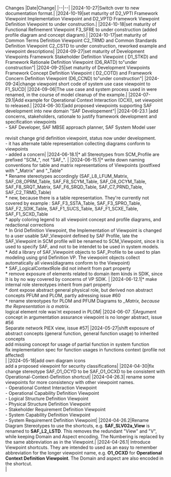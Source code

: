 Changes
|Date|Change|
|--|--|
|2024-10-27|Switch over to new documentation format.|
|2024-10-19|set maturity of D2_VPTI Framework Viewpoint Implementation Viewpoint and D2_VPTD Framework Viewpoint Definition Viewpoint to under construction.|
|2024-10-18|set maturity of Functional Refinement Viewpoint F3_SFRE to under construction (added profile diagram and concept diagram).|
|2024-10-17|set maturity of Common Terms Definition Viewpoint C2_TRMD and Common Standards Definition Viewpoint C2_CSTD to under construction, reworked example and viewpoint descriptions|
|2024-09-27|set maturity of Development Viewpoints Framework Stakeholder Definition Viewpoint ( D1_STKD) and  Framework Rationale Definition Viewpoint (D6_RATD)  to"under construction"|
|2024-09-25|set maturity of Development Viewpoints Framework Concept Definition Viewpoint ( D2_COTD) and Framework Concern Definition Viewpoint (D6_CCND)  to"under construction"|
|2024-09-24|change viewpoint short code of system use case viewpoint to F1_SUCD|
|2024-09-06|The use case and system process used in were renamed, in the course of model cleanup of the example.|
|2024-07-29.1|Add example for Operational Context Interaction (OCXI), set viewpoint to released.|
|2024-06-30.1|add proposed viewpoints supporting SAF development into new domain "SAF Developement"|
|2024-06-23.1	|add concerns, stakeholders, rationale to justify framework development and specification viewpoints<BR>- SAF Developer, SAF MBSE approach planner, SAF System Model user<BR><BR>revisit change grid definition viewpoint, status now under development.<BR>- it has alternate table representation collecting diagrams conform to viewpoints<BR>- added a concern|
|2024-06-18.1|* all Stereotypes from SCM_Profile are prefixed "SCM_", not "SAF_". |
|2024-06-15.1|* write down naming conventions for table and matrix representations of Viewpoints (postfixed with "_Matrix" and "_Table"<BR>* Rename stereotypes accordingly (SAF_L8_LFUM_Matrix, SAF_O8_OPRM_Table, SAF_F8_SCYM_Table, SAF_O8_OCYM_Table, SAF_F8_SRQT_Matrix, SAF_F6_SRQD_Table, SAF_C7_PRND_Table, SAF_C2_TRMD_Table)<BR>* new, because there is a table representation. They're currently not covered by example : SAF_F3_SSTA_Table, SAF_F3_SPRO_Table, SAF_F2_SDIK_Table, SAF_F1_SUCS_Table, SAF_F1_SCXE_Table, SAF_F1_SCXD_Table<BR>* apply coloring legend to all viewpoint concept and profile diagrams, and redactional corrections<BR>* In Grid Definition Viewpoint, the Implementation of Viewpoint is changed to a user usable SAF_Viewpoint defined by SAF Profile, late  the SAF_Viewpoint in SCM profile will be renamed to SCM_Viewpoint, since it is used to specify SAF, and not to be intendet to be used in system models.<BR>* Add a library of SAF_Viewpoint objects to SAF_Profile to be used to plan modeling using grid Definition VP. The viewpoint objects collect automatically all views(diagrams conform to the Viewpoint)<BR>* SAF_LogicalContextRole did not inherit from part property<BR>* remove exposure of elements related to domain item kinds in SDIK, since It is by no way covered by concerns of VP SDIK. |
|2024-06-12.1|* make internal role stereotypes inherit from part property<BR>* dont expose abstract general physical role, but derived non abstract concepts PFUM and PLOM, partly adressing issue #60<BR>* rename stereotypes for PLOM and PFUM Diagrams to *_Matrix, because the Representation is a matrix.<BR>* logical element role was'nt exposed in PLOM|
|2024-06-07	.1|Argument concept in argumentation assurance viewpoint is no longer abstract, issue #56<BR>Separate network PIEX view, issue #57|
|2024-05-27|shift exposure of abstract concepts (general function, general function usage) to inherited concepts<BR>add missing concept for usage of partial function in system function<BR>fix implementation spec for function usages in functions context (profile not affected)<BR>|
|2024-05-18|add own diagram icons<BR>add a proposed viewpoint for security classifications|
|2024-04-30|fix change stereotype SAF_O1_OCYD to be SAF_O1_OCXD  to be consistent with Operational-Context-Definition shortcut|
|2024-04-26.3| rename some viewpoints for more consistency with other viewpoint names.<BR>    - Operational Context Interaction Viewpoint<BR>    - Operational Capability Definition Viewpoint<BR>    - Logical Structure Definition Viewpoint<BR>    - Physical Structure Definition Viewpoint<BR>    - Stakeholder Requirement Definition Viewpoint<BR>    - System Capability Definition Viewpoint<BR>    - System Requirement Definition Viewpoint|
|2024-04-26.2|Rename Diagram Stereotypes to use the shortcuts, e.g. **SAF_SLV02a_View** is renamed to **SAF_L2_LSTD**. This removes the redundant "View" and "V", while keeping Domain and Aspect encoding. The Numbering is replaced by the same abbreviation as in the Viewpoint.|
|2024-04-26.1| Introduce Viewpoint shortcuts. They are intended to used as an easy to remember abbreviation for the longer viewpoint name, e.g.  **O1_OCXD** for **Operational Context Definition Viewpoint**.  The Domain and aspect are also encoded in the shortcut.<BR> |
